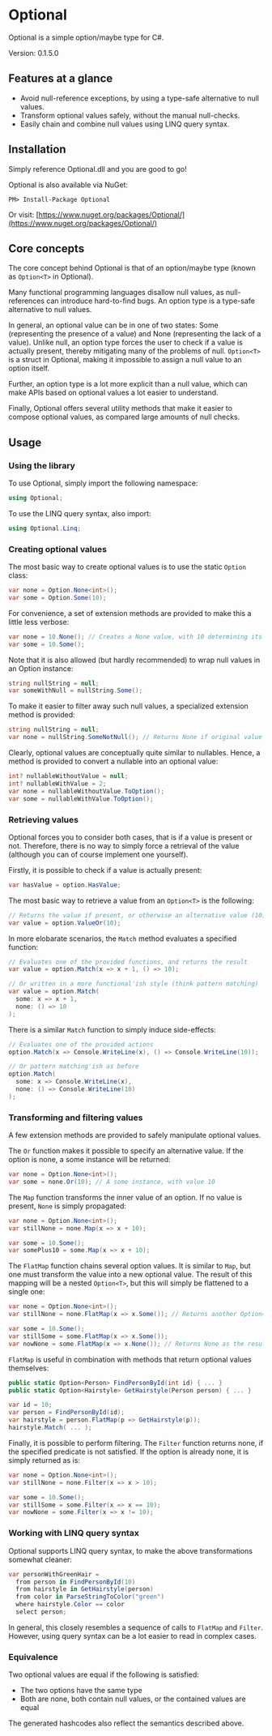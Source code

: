 Optional
=====

Optional is a simple option/maybe type for C#.

Version: 0.1.5.0

## Features at a glance

* Avoid null-reference exceptions, by using a type-safe alternative to null values.
* Transform optional values safely, without the manual null-checks.
* Easily chain and combine null values using LINQ query syntax.

## Installation

Simply reference Optional.dll and you are good to go!

Optional is also available via NuGet:

```
PM> Install-Package Optional 
```

Or visit: [https://www.nuget.org/packages/Optional/](https://www.nuget.org/packages/Optional/)

## Core concepts

The core concept behind Optional is that of an option/maybe type (known as `Option<T>` in Optional). 

Many functional programming languages disallow null values, as null-references can introduce hard-to-find bugs. An option type is a type-safe alternative to null values.

In general, an optional value can be in one of two states: Some (representing the presence of a value) and None (representing the lack of a value). Unlike null, an option type forces the user to check if a value is actually present, thereby mitigating many of the problems of null. `Option<T>` is a struct in Optional, making it impossible to assign a null value to an option itself.

Further, an option type is a lot more explicit than a null value, which can make APIs based on optional values a lot easier to understand.

Finally, Optional offers several utility methods that make it easier to compose optional values, as compared large amounts of null checks.

## Usage

### Using the library

To use Optional, simply import the following namespace:


```csharp
using Optional;
```

To use the LINQ query syntax, also import:

```csharp
using Optional.Linq;
```

### Creating optional values

The most basic way to create optional values is to use the static `Option` class:

```csharp
var none = Option.None<int>();
var some = Option.Some(10);
```

For convenience, a set of extension methods are provided to make this a little less verbose:

```csharp
var none = 10.None(); // Creates a None value, with 10 determining its type (int)
var some = 10.Some();
```

Note that it is also allowed (but hardly recommended) to wrap null values in an Option instance:

```csharp
string nullString = null;
var someWithNull = nullString.Some();
```

To make it easier to filter away such null values, a specialized extension method is provided:

```csharp
string nullString = null;
var none = nullString.SomeNotNull(); // Returns None if original value is null
```

Clearly, optional values are conceptually quite similar to nullables. Hence, a method is provided to convert a nullable into an optional value:

```csharp
int? nullableWithoutValue = null;
int? nullableWithValue = 2;
var none = nullableWithoutValue.ToOption();
var some = nullableWithValue.ToOption();
```

### Retrieving values

Optional forces you to consider both cases, that is if a value is present or not. Therefore, there is no way to simply force a retrieval of the value (although you can of course implement one yourself).

Firstly, it is possible to check if a value is actually present:

```csharp
var hasValue = option.HasValue;
```

The most basic way to retrieve a value from an `Option<T>` is the following:

```csharp
// Returns the value if present, or otherwise an alternative value (10)
var value = option.ValueOr(10); 
```

In more elobarate scenarios, the `Match` method evaluates a specified function:

```csharp
// Evaluates one of the provided functions, and returns the result
var value = option.Match(x => x + 1, () => 10); 

// Or written in a more functional'ish style (think pattern matching)
var value = option.Match(
  some: x => x + 1, 
  none: () => 10
);
```

There is a similar `Match` function to simply induce side-effects:

```csharp
// Evaluates one of the provided actions
option.Match(x => Console.WriteLine(x), () => Console.WriteLine(10)); 

// Or pattern matching'ish as before
option.Match(
  some: x => Console.WriteLine(x), 
  none: () => Console.WriteLine(10)
);
```

### Transforming and filtering values

A few extension methods are provided to safely manipulate optional values.

The `Or` function makes it possible to specify an alternative value. If the option is none, a some instance will be returned:

```csharp
var none = Option.None<int>();
var some = none.Or(10); // A some instance, with value 10
```

The `Map` function transforms the inner value of an option. If no value is present, `None` is simply propagated:

```csharp
var none = Option.None<int>();
var stillNone = none.Map(x => x + 10);

var some = 10.Some();
var somePlus10 = some.Map(x => x + 10);
```

The `FlatMap` function chains several option values. It is similar to `Map`, but one must transform the value into a new optional value. The result of this mapping will be a nested `Option<T>`, but this will simply be flattened to a single one:

```csharp
var none = Option.None<int>();
var stillNone = none.FlatMap(x => x.Some()); // Returns another Option<int>

var some = 10.Some();
var stillSome = some.FlatMap(x => x.Some()); 
var nowNone = some.FlatMap(x => x.None()); // Returns None as the resulting option is empty
```

`FlatMap` is useful in combination with methods that return optional values themselves:

```csharp
public static Option<Person> FindPersonById(int id) { ... }
public static Option<Hairstyle> GetHairstyle(Person person) { ... }

var id = 10;
var person = FindPersonById(id);
var hairstyle = person.FlatMap(p => GetHairstyle(p));
hairstyle.Match( ... );
```

Finally, it is possible to perform filtering. The `Filter` function returns none, if the specified predicate is not satisfied. If the option is already none, it is simply returned as is:

```csharp
var none = Option.None<int>();
var stillNone = none.Filter(x => x > 10);

var some = 10.Some();
var stillSome = some.Filter(x => x == 10);
var nowNone = some.Filter(x => x != 10);
```

### Working with LINQ query syntax

Optional supports LINQ query syntax, to make the above transformations somewhat cleaner:

```csharp
var personWithGreenHair =
  from person in FindPersonById(10)
  from hairstyle in GetHairstyle(person)
  from color in ParseStringToColor("green")
  where hairstyle.Color == color
  select person;
```

In general, this closely resembles a sequence of calls to `FlatMap` and `Filter`. However, using query syntax can be a lot easier to read in complex cases.

### Equivalence

Two optional values are equal if the following is satisfied:

* The two options have the same type
* Both are none, both contain null values, or the contained values are equal
 
The generated hashcodes also reflect the semantics described above.
